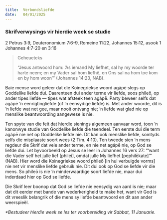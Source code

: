 ```yaml
---
title:  Verbondsliefde
date:   04/01/2025
---
```


### Skrifverwysings vir hierdie week se studie

2 Petrus 3:9, Deuteronomium 7:6-9, Romeine 11:22, Johannes 15:12, asook 1 Johannes 4:7-20 en 3:16

> <p>Geheueteks</p>
> “Jesus antwoord hom: ‘As iemand My liefhet, sal hy my woorde ter harte neem; en my Vader sal hom liefhê, en Ons sal na hom toe kom en by hom woon’” (Johannes 14:23, NAB).

Baie mense word geleer dat die Koinegriekse woord agápē slegs op Goddelike liefde dui. Daarenteen dui ander terme vir liefde, soos phileō, op ander tipes liefde — tipes wat afsteek teen agápē. Party beweer selfs dat agápē ’n eenrigtingliefde (of ’n eensydige liefde) is. Met ander woorde, dit is ’n liefde wat net gee, maar nooit ontvang nie; ’n liefde wat glad nie op menslike beantwoording aangewese is nie.

Ten spyte van die feit dat hierdie sienings algemeen aanvaar word, toon ’n kanonwye studie van Goddelike liefde die teendeel. Ten eerste dui die term agápē nie net op Goddelike liefde nie. Dit kan ook menslike liefde, somtyds selfs die misplaaste soort wees (2 Tim. 4:10). Ten tweede sien ’n mens regdeur die Skrif dat vele ander terme, en nie net agápē nie, op God se liefde dui. Let byvoorbeeld op Jesus se leer in Johannes 16 vers 27: “‘want die Vader self het julle lief [philei], omdat julle My liefhet [pephilēkate]’” (NAB). Hier word die Koinegriekse woord phileō [in hul verbuigde vorms] nie net vir menslike liefde gebruik nie. Dit dui ook op God se liefde vir die mens. So phileō is nie ’n minderwaardige soort liefde nie, maar dui inderdaad hier op God se liefde.

Die Skrif leer boonop dat God se liefde nie eensydig van aard is nie; maar dat dit eerder met bande van wederkerigheid te make het, want vir God is dit vreeslik belangrik of die mens sy liefde beantwoord en dit aan ander weerspieël.

_*Bestudeer hierdie week se les ter voorbereiding vir Sabbat, 11 Januarie._
